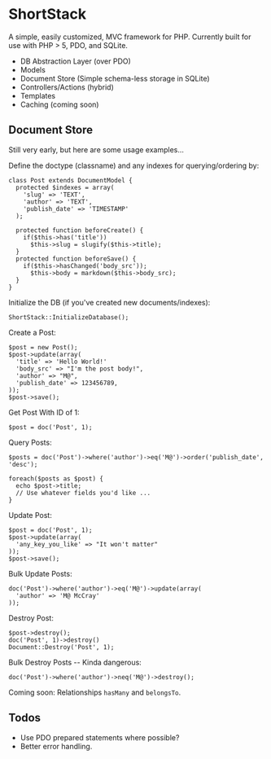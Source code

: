 # ShortStack

A simple, easily customized, MVC framework for PHP. Currently built for use with PHP > 5, PDO, and SQLite.

* DB Abstraction Layer (over PDO)
* Models
* Document Store (Simple schema-less storage in SQLite)
* Controllers/Actions (hybrid)
* Templates
* Caching (coming soon)


## Document Store

Still very early, but here are some usage examples...
    
Define the doctype (classname) and any indexes for querying/ordering by:

    class Post extends DocumentModel {
      protected $indexes = array(
        'slug' => 'TEXT',
        'author' => 'TEXT',
        'publish_date' => 'TIMESTAMP'
      );
      
      protected function beforeCreate() {
        if($this->has('title'))
          $this->slug = slugify($this->title);
      }
      protected function beforeSave() {
        if($this->hasChanged('body_src'));
          $this->body = markdown($this->body_src);
      }
    }


Initialize the DB (if you've created new documents/indexes):

    ShortStack::InitializeDatabase();


Create a Post:

    $post = new Post();
    $post->update(array(
      'title' => 'Hello World!'
      'body_src' => "I'm the post body!",
      'author' => "M@",
      'publish_date' => 123456789,
    ));
    $post->save();

Get Post With ID of 1:

    $post = doc('Post', 1);


Query Posts:

    $posts = doc('Post')->where('author')->eq('M@')->order('publish_date', 'desc');
    
    foreach($posts as $post) {
      echo $post->title;
      // Use whatever fields you'd like ...
    }


Update Post:

    $post = doc('Post', 1);
    $post->update(array(
      'any_key_you_like' => "It won't matter"
    ));
    $post->save();

Bulk Update Posts:
    
    doc('Post')->where('author')->eq('M@')->update(array(
      'author' => 'M@ McCray'
    ));


Destroy Post:

    $post->destroy();
    doc('Post', 1)->destroy()
    Document::Destroy('Post', 1);

Bulk Destroy Posts -- Kinda dangerous:

    doc('Post')->where('author')->neq('M@')->destroy();

Coming soon: Relationships `hasMany` and `belongsTo`.


## Todos

* Use PDO prepared statements where possible?
* Better error handling.

